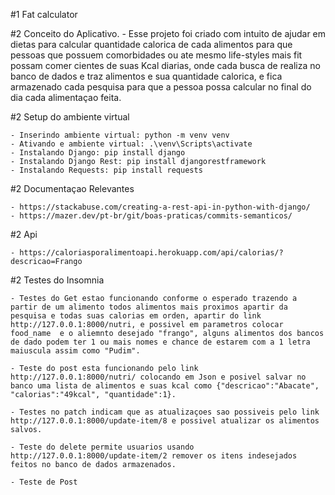 #1 Fat calculator

#2 Conceito do Aplicativo.
    - Esse projeto foi criado com intuito de ajudar em dietas para calcular quantidade calorica de cada alimentos para que pessoas que possuem comorbidades ou ate mesmo life-styles mais fit possam comer cientes de suas Kcal diarias, onde cada busca de realiza no banco de dados e traz alimentos e sua quantidade calorica, e fica armazenado cada pesquisa para que a pessoa possa calcular no final do dia cada alimentaçao feita.

#2 Setup do ambiente virtual

    - Inserindo ambiente virtual: python -m venv venv   
    - Ativando e ambiente virtual: .\venv\Scripts\activate
    - Instalando Django: pip install django
    - Instalando Django Rest: pip install djangorestframework
    - Instalando Requests: pip install requests

#2  Documentaçao Relevantes
    
    - https://stackabuse.com/creating-a-rest-api-in-python-with-django/
    - https://mazer.dev/pt-br/git/boas-praticas/commits-semanticos/

#2 Api

    - https://caloriasporalimentoapi.herokuapp.com/api/calorias/?descricao=Frango

#2 Testes do Insomnia

    - Testes do Get estao funcionando conforme o esperado trazendo a partir de um alimento todos alimentos mais proximos apartir da pesquisa e todas suas calorias em orden, apartir do link http://127.0.0.1:8000/nutri, e possivel em parametros colocar food_name  e o aliemnto desejado "frango", alguns alimentos dos bancos de dado podem ter 1 ou mais nomes e chance de estarem com a 1 letra maiuscula assim como "Pudim".

    - Teste do post esta funcionando pelo link http://127.0.0.1:8000/nutri/ colocando em Json e posivel salvar no banco uma lista de alimentos e suas kcal como {"descricao":"Abacate", "calorias":"49kcal", "quantidade":1}.

    - Testes no patch indicam que as atualizaçoes sao possiveis pelo link http://127.0.0.1:8000/update-item/8 e possivel atualizar os alimentos salvos.

    - Teste do delete permite usuarios usando http://127.0.0.1:8000/update-item/2 remover os itens indesejados feitos no banco de dados armazenados.

    - Teste de Post 
    

